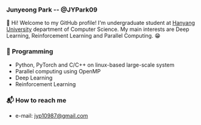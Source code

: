### Junyeong Park -- @JYPark09

:clap: Hi! Welcome to my GitHub profile! I'm undergraduate student at [Hanyang University](https://hanyang.ac.kr) department of Computer Science.
My main interests are Deep Learning, Reinforcement Learning and Parallel Computing. :grin:

### :nut_and_bolt: Programming
- Python, PyTorch and C/C++ on linux-based large-scale system
- Parallel computing using OpenMP
- Deep Learning
- Reinforcement Learning

### :mailbox_with_mail: How to reach me
- e-mail: jyp10987@gmail.com
